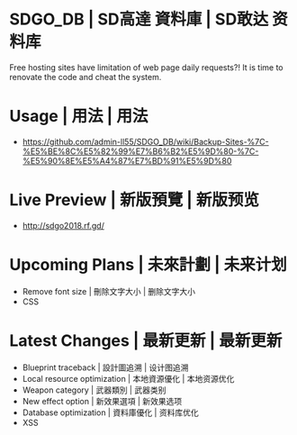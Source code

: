 # SDGO_DB | SD高達 資料庫 | SD敢达 资料库
Free hosting sites have limitation of web page daily requests?! It is time to renovate the code and cheat the system.

# Usage | 用法 | 用法
- https://github.com/admin-ll55/SDGO_DB/wiki/Backup-Sites-%7C-%E5%BE%8C%E5%82%99%E7%B6%B2%E5%9D%80-%7C-%E5%90%8E%E5%A4%87%E7%BD%91%E5%9D%80

# Live Preview | 新版預覽 | 新版预览
- http://sdgo2018.rf.gd/

# Upcoming Plans | 未來計劃 | 未来计划
- Remove font size | 刪除文字大小 | 删除文字大小
- CSS

# Latest Changes | 最新更新 | 最新更新
- Blueprint traceback | 設計圖追溯 | 设计图追溯
- Local resource optimization | 本地資源優化 | 本地资源优化
- Weapon category | 武器類別 | 武器类别
- New effect option | 新效果選項 | 新效果选项
- Database optimization | 資料庫優化 | 资料库优化
- XSS
